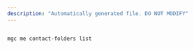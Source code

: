 ```yaml
---
description: "Automatically generated file. DO NOT MODIFY"
---
```


```cli

mgc me contact-folders list

```